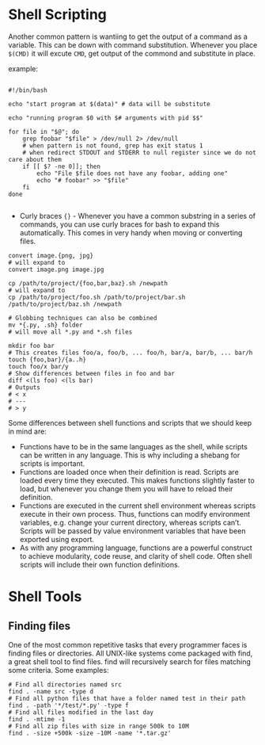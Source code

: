 # Shell Scripting

Another common pattern is wantiing to get the output of a command as a variable. This can be down with command substitution. Whenever you place `$(CMD)` it will excute `CMD`, get output of the commond and substitute in place.

example:

```shell

#!/bin/bash

echo "start program at $(data)" # data will be substitute

echo "running program $0 with $# arguments with pid $$"

for file in "$@"; do
    grep foobar "$file" > /dev/null 2> /dev/null
    # when pattern is not found, grep has exit status 1
    # when redirect STDOUT and STDERR to null register since we do not care about them
    if [[ $? -ne 0]]; then
        echo "File $file does not have any foobar, adding one"
        echo "# foobar" >> "$file"
    fi
done 


```

- Curly braces `{}` - Whenever you have a common substring in a series of commands, you can use curly braces for bash to expand this automatically. This comes in very handy when moving or converting files.

```shell
convert image.{png, jpg}
# will expand to 
convert image.png image.jpg

cp /path/to/project/{foo,bar,baz}.sh /newpath
# will expand to 
cp /path/to/project/foo.sh /path/to/project/bar.sh /path/to/project/baz.sh /newpath

# Globbing techniques can also be combined
mv *{.py, .sh} folder
# will move all *.py and *.sh files

mkdir foo bar
# This creates files foo/a, foo/b, ... foo/h, bar/a, bar/b, ... bar/h
touch {foo,bar}/{a..h}
touch foo/x bar/y
# Show differences between files in foo and bar
diff <(ls foo) <(ls bar)
# Outputs
# < x
# ---
# > y
```

Some differences between shell functions and scripts that we should keep in mind are:

- Functions have to be in the same languages as the shell, while scripts can be written in any language. This is why including a shebang for scripts is important.
- Functions are loaded once when their definition is read. Scripts are loaded every time they executed. This makes functions slightly faster to load, but whenever you change them you will have to reload their definition.
- Functions are executed in the current shell environment whereas scripts execute in their own process. Thus, functions can modify environment variables, e.g. change your current directory, whereas scripts can’t. Scripts will be passed by value environment variables that have been exported using export.
- As with any programming language, functions are a powerful construct to achieve modularity, code reuse, and clarity of shell code. Often shell scripts will include their own function definitions.

# Shell Tools

## Finding files

One of the most common repetitive tasks that every programmer faces is finding files or directories. All UNIX-like systems come packaged with find, a great shell tool to find files. find will recursively search for files matching some criteria. Some examples:

```shell
# Find all directories named src
find . -name src -type d
# Find all python files that have a folder named test in their path
find . -path '*/test/*.py' -type f
# Find all files modified in the last day
find . -mtime -1
# Find all zip files with size in range 500k to 10M
find . -size +500k -size -10M -name '*.tar.gz'
```